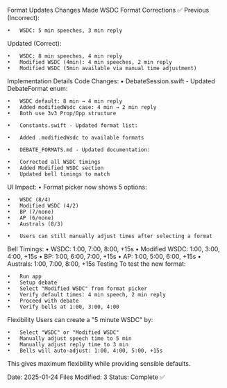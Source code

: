 Format Updates
Changes Made
WSDC Format Corrections ✅
Previous (Incorrect):

	•	WSDC: 5 min speeches, 3 min reply

Updated (Correct):

	•	WSDC: 8 min speeches, 4 min reply
	•	Modified WSDC (4min): 4 min speeches, 2 min reply
	•	Modified WSDC (5min available via manual time adjustment)
Implementation Details
Code Changes:
	•	DebateSession.swift - Updated DebateFormat enum:

	•	WSDC default: 8 min → 4 min reply
	•	Added modifiedWsdc case: 4 min → 2 min reply
	•	Both use 3v3 Prop/Opp structure

	•	Constants.swift - Updated format list:

	•	Added .modifiedWsdc to available formats

	•	DEBATE_FORMATS.md - Updated documentation:

	•	Corrected all WSDC timings
	•	Added Modified WSDC section
	•	Updated bell timings to match
UI Impact:
	•	Format picker now shows 5 options:

	•	WSDC (8/4)
	•	Modified WSDC (4/2)
	•	BP (7/none)
	•	AP (6/none)
	•	Australs (8/3)

	•	Users can still manually adjust times after selecting a format
Bell Timings:
	•	WSDC: 1:00, 7:00, 8:00, +15s
	•	Modified WSDC: 1:00, 3:00, 4:00, +15s
	•	BP: 1:00, 6:00, 7:00, +15s
	•	AP: 1:00, 5:00, 6:00, +15s
	•	Australs: 1:00, 7:00, 8:00, +15s
Testing
To test the new format:

	•	Run app
	•	Setup debate
	•	Select "Modified WSDC" from format picker
	•	Verify default times: 4 min speech, 2 min reply
	•	Proceed with debate
	•	Verify bells at 1:00, 3:00, 4:00
Flexibility
Users can create a "5 minute WSDC" by:

	•	Select "WSDC" or "Modified WSDC"
	•	Manually adjust speech time to 5 min
	•	Manually adjust reply time to 3 min
	•	Bells will auto-adjust: 1:00, 4:00, 5:00, +15s

This gives maximum flexibility while providing sensible defaults.



Date: 2025-01-24 Files Modified: 3 Status: Complete ✅

